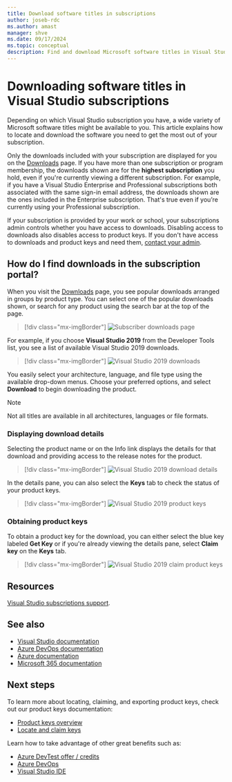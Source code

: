 ```yaml
---
title: Download software titles in subscriptions
author: joseb-rdc
ms.author: amast
manager: shve
ms.date: 09/17/2024
ms.topic: conceptual
description: Find and download Microsoft software titles in Visual Studio subscriptions and locate the software you need to get the most out of your subscription. 
---
```


# Downloading software titles in Visual Studio subscriptions

Depending on which Visual Studio subscription you have, a wide variety of Microsoft software titles might be available to you. This article explains how to locate and download the software you need to get the most out of your subscription. 

Only the downloads included with your subscription are displayed for you on the [Downloads](https://my.visualstudio.com/downloads/featured) page. If you have more than one subscription or program membership, the downloads shown are for the **highest subscription** you hold, even if you're currently viewing a different subscription. For example, if you have a Visual Studio Enterprise and Professional subscriptions both associated with the same sign-in email address, the downloads shown are the ones included in the Enterprise subscription. That's true even if you’re currently using your Professional subscription. 

If your subscription is provided by your work or school, your subscriptions admin controls whether you have access to downloads. Disabling access to downloads also disables access to product keys. If you don't have access to downloads and product keys and need them, [contact your admin](contact-my-admin.md).

## How do I find downloads in the subscription portal?

When you visit the [Downloads](https://my.visualstudio.com/downloads/featured?wt.mc_id=o~msft~docs) page, you see popular downloads arranged in groups by product type. You can select one of the popular downloads shown, or search for any product using the search bar at the top of the page.
> [!div class="mx-imgBorder"]
> ![Subscriber downloads page](_img/subscriber-downloads/subscriber-downloads-resized.png "Screenshot of the Downloads page on the subscription portal.")

For example, if you choose **Visual Studio 2019** from the Developer Tools list, you see a list of available Visual Studio 2019 downloads.
> [!div class="mx-imgBorder"]
> ![Visual Studio 2019 downloads](_img/subscriber-downloads/vs2019-product-list.png "Screenshot of the list of available downloads for Visual Studio 2019.")

You easily select your architecture, language, and file type using the available drop-down menus. Choose your preferred options, and  select **Download** to begin downloading the product.

> [!NOTE]
> Not all titles are available in all architectures, languages or file formats.

### Displaying download details

Selecting the product name or on the Info link displays the details for that download and providing access to the release notes for the product.
> [!div class="mx-imgBorder"]
> ![Visual Studio 2019 download details](_img/subscriber-downloads/vs2019-info.png "Screenshot of the Visual Studio Enterprise 2019 product details page. The Info tab is selected.")

In the details pane, you can also select the **Keys** tab to check the status of your product keys.
> [!div class="mx-imgBorder"]
> ![Visual Studio 2019 product keys](_img/subscriber-downloads/vs2019-keys.png "Screenshot of the Visual Studio Enterprise 2019 product details page with the Keys tab selected.")

### Obtaining product keys

To obtain a product key for the download, you can either select the blue key labeled **Get Key** or if you're already viewing the details pane, select **Claim key** on the **Keys** tab.
> [!div class="mx-imgBorder"]
> ![Visual Studio 2019 claim product keys](_img/subscriber-downloads/vs2019-claim-keys.png "Screenshot of the Visual Studio Enterprise 2019 product details page showing one claimed product key.")

## Resources

[Visual Studio subscriptions support](https://my.visualstudio.com/gethelp).

## See also

+ [Visual Studio documentation](/visualstudio/)
+ [Azure DevOps documentation](/azure/devops/)
+ [Azure documentation](/azure/)
+ [Microsoft 365 documentation](/microsoft-365/)

## Next steps

To learn more about locating, claiming, and exporting product keys, check out our product keys documentation:
+ [Product keys overview](product-keys.md)
+ [Locate and claim keys](find-keys.md)

Learn how to take advantage of other great benefits such as:
+ [Azure DevTest offer / credits](/azure/devtest/offer/)
+ [Azure DevOps](vs-azure-devops.md)
+ [Visual Studio IDE](vs-ide-benefit.md)
